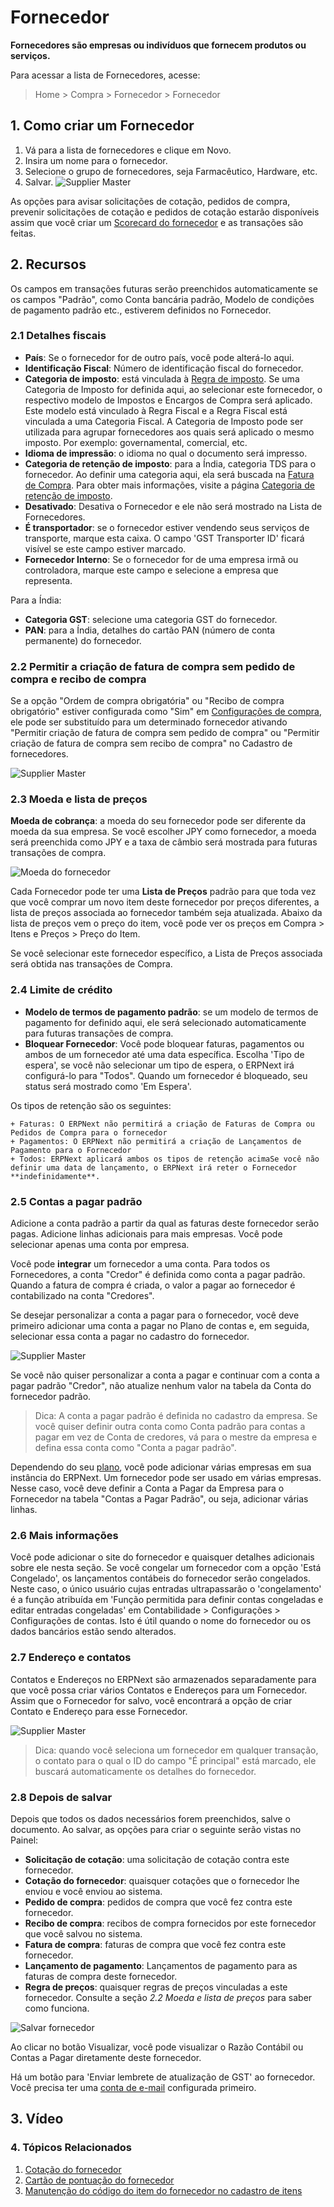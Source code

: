 # Fornecedor



**Fornecedores são empresas ou indivíduos que fornecem produtos ou serviços.**


Para acessar a lista de Fornecedores, acesse:
> Home > Compra > Fornecedor > Fornecedor


## 1. Como criar um Fornecedor


1. Vá para a lista de fornecedores e clique em Novo.
2. Insira um nome para o fornecedor.
3. Selecione o grupo de fornecedores, seja Farmacêutico, Hardware, etc.
4. Salvar.
![Supplier Master](/files/supplier-master.png)


As opções para avisar solicitações de cotação, pedidos de compra, prevenir solicitações de cotação e pedidos de cotação estarão disponíveis assim que você criar um [Scorecard do fornecedor](/docs/pt/buying/supplier-scorecard) e as transações são feitas.


## 2. Recursos


Os campos em transações futuras serão preenchidos automaticamente se os campos "Padrão", como Conta bancária padrão, Modelo de condições de pagamento padrão etc., estiverem definidos no Fornecedor.


### 2.1 Detalhes fiscais


* **País**: Se o fornecedor for de outro país, você pode alterá-lo aqui.
* **Identificação Fiscal**: Número de identificação fiscal do fornecedor.
* **Categoria de imposto**: está vinculada à [Regra de imposto](/docs/pt/accounts/tax-rule). Se uma Categoria de Imposto for definida aqui, ao selecionar este fornecedor, o respectivo modelo de Impostos e Encargos de Compra será aplicado. Este modelo está vinculado à Regra Fiscal e a Regra Fiscal está vinculada a uma Categoria Fiscal. A Categoria de Imposto pode ser utilizada para agrupar fornecedores aos quais será aplicado o mesmo imposto. Por exemplo: governamental, comercial, etc.
* **Idioma de impressão**: o idioma no qual o documento será impresso.
* **Categoria de retenção de imposto**: para a Índia, categoria TDS para o fornecedor. Ao definir uma categoria aqui, ela será buscada na [Fatura de Compra](/docs/pt/accounts/purchase-invoice). Para obter mais informações, visite a página [Categoria de retenção de imposto](/docs/pt/accounts/tax-withholding-category).
* **Desativado**: Desativa o Fornecedor e ele não será mostrado na Lista de Fornecedores.
* **É transportador**: se o fornecedor estiver vendendo seus serviços de transporte, marque esta caixa. O campo 'GST Transporter ID' ficará visível se este campo estiver marcado.
* **Fornecedor Interno**: Se o fornecedor for de uma empresa irmã ou controladora, marque este campo e selecione a empresa que representa.


Para a Índia:


* **Categoria GST**: selecione uma categoria GST do fornecedor.
* **PAN**: para a Índia, detalhes do cartão PAN (número de conta permanente) do fornecedor.


### 2.2 Permitir a criação de fatura de compra sem pedido de compra e recibo de compra


Se a opção "Ordem de compra obrigatória" ou "Recibo de compra obrigatório" estiver configurada como "Sim" em [Configurações de compra](/docs/pt/buying/buying-settings), ele pode ser substituído para um determinado fornecedor ativando "Permitir criação de fatura de compra sem pedido de compra" ou "Permitir criação de fatura de compra sem recibo de compra" no Cadastro de fornecedores.


![Supplier Master](/files/supplier-po-pr-required.png)


### 2.3 Moeda e lista de preços


**Moeda de cobrança**: a moeda do seu fornecedor pode ser diferente da moeda da sua empresa. Se você escolher JPY como fornecedor, a moeda será preenchida como JPY e a taxa de câmbio será mostrada para futuras transações de compra.


![Moeda do fornecedor](/files/supplier-currency.gif)


Cada Fornecedor pode ter uma **Lista de Preços** padrão para que toda vez que você comprar um novo item deste fornecedor por preços diferentes, a lista de preços associada ao fornecedor também seja atualizada. Abaixo da lista de preços vem o preço do item, você pode ver os preços em Compra > Itens e Preços > Preço do Item.


Se você selecionar este fornecedor específico, a Lista de Preços associada será obtida nas transações de Compra.


### 2.4 Limite de crédito


* **Modelo de termos de pagamento padrão**: se um modelo de termos de pagamento for definido aqui, ele será selecionado automaticamente para futuras transações de compra.
* **Bloquear Fornecedor**: Você pode bloquear faturas, pagamentos ou ambos de um fornecedor até uma data específica. Escolha 'Tipo de espera', se você não selecionar um tipo de espera, o ERPNext irá configurá-lo para "Todos". Quando um fornecedor é bloqueado, seu status será mostrado como 'Em Espera'.


Os tipos de retenção são os seguintes:


	+ Faturas: O ERPNext não permitirá a criação de Faturas de Compra ou Pedidos de Compra para o fornecedor
	+ Pagamentos: O ERPNext não permitirá a criação de Lançamentos de Pagamento para o Fornecedor
	+ Todos: ERPNext aplicará ambos os tipos de retenção acimaSe você não definir uma data de lançamento, o ERPNext irá reter o Fornecedor **indefinidamente**.


### 2.5 Contas a pagar padrão


Adicione a conta padrão a partir da qual as faturas deste fornecedor serão pagas. Adicione linhas adicionais para mais empresas. Você pode selecionar apenas uma conta por empresa.


Você pode **integrar** um fornecedor a uma conta. Para todos os Fornecedores, a conta "Credor" é definida como conta a pagar padrão. Quando a fatura de compra é criada, o valor a pagar ao fornecedor é contabilizado na conta "Credores".


Se desejar personalizar a conta a pagar para o fornecedor, você deve primeiro adicionar uma conta a pagar no Plano de contas e, em seguida, selecionar essa conta a pagar no cadastro do fornecedor.


![Supplier Master](/files/supplier-payable-account.png)


Se você não quiser personalizar a conta a pagar e continuar com a conta a pagar padrão "Credor", não atualize nenhum valor na tabela da Conta do fornecedor padrão.


> Dica: A conta a pagar padrão é definida no cadastro da empresa. Se você quiser definir outra conta como Conta padrão para contas a pagar em vez de Conta de credores, vá para o mestre da empresa e defina essa conta como "Conta a pagar padrão".


Dependendo do seu [plano](https://erpnext.com/pricing), você pode adicionar várias empresas em sua instância do ERPNext. Um fornecedor pode ser usado em várias empresas. Nesse caso, você deve definir a Conta a Pagar da Empresa para o Fornecedor na tabela "Contas a Pagar Padrão", ou seja, adicionar várias linhas.


### 2.6 Mais informações


Você pode adicionar o site do fornecedor e quaisquer detalhes adicionais sobre ele nesta seção. Se você congelar um fornecedor com a opção 'Está Congelado', os lançamentos contábeis do fornecedor serão congelados. Neste caso, o único usuário cujas entradas ultrapassarão o 'congelamento' é a função atribuída em 'Função permitida para definir contas congeladas e editar entradas congeladas' em Contabilidade > Configurações > Configurações de contas. Isto é útil quando o nome do fornecedor ou os dados bancários estão sendo alterados.


### 2.7 Endereço e contatos


Contatos e Endereços no ERPNext são armazenados separadamente para que você possa criar vários Contatos e Endereços para um Fornecedor. Assim que o Fornecedor for salvo, você encontrará a opção de criar Contato e Endereço para esse Fornecedor.


![Supplier Master](/files/supplier-new-address-contact.png)


> Dica: quando você seleciona um fornecedor em qualquer transação, o contato para o qual o ID do campo "É principal" está marcado, ele buscará automaticamente os detalhes do fornecedor.


### 2.8 Depois de salvar


Depois que todos os dados necessários forem preenchidos, salve o documento. Ao salvar, as opções para criar o seguinte serão vistas no Painel:


* **Solicitação de cotação**: uma solicitação de cotação contra este fornecedor.
* **Cotação do fornecedor**: quaisquer cotações que o fornecedor lhe enviou e você enviou ao sistema.
* **Pedido de compra**: pedidos de compra que você fez contra este fornecedor.
* **Recibo de compra**: recibos de compra fornecidos por este fornecedor que você salvou no sistema.
* **Fatura de compra**: faturas de compra que você fez contra este fornecedor.
* **Lançamento de pagamento**: Lançamentos de pagamento para as faturas de compra deste fornecedor.
* **Regra de preços**: quaisquer regras de preços vinculadas a este fornecedor. Consulte a seção *2.2 Moeda e lista de preços* para saber como funciona.


![Salvar fornecedor](/files/supplier-save.png)


Ao clicar no botão Visualizar, você pode visualizar o Razão Contábil ou Contas a Pagar diretamente deste fornecedor.


Há um botão para 'Enviar lembrete de atualização de GST' ao fornecedor. Você precisa ter uma [conta de e-mail](/docs/pt/setting-up/email/email-account) configurada primeiro.


## 3. Vídeo








### 4. Tópicos Relacionados


1. [Cotação do fornecedor](/docs/pt/buying/supplier-quotation)
2. [Cartão de pontuação do fornecedor](/docs/pt/buying/supplier-scorecard)
3. [Manutenção do código do item do fornecedor no cadastro de itens](/docs/pt/buying/articles/maintaining-suppliers-part-no-in-item)



